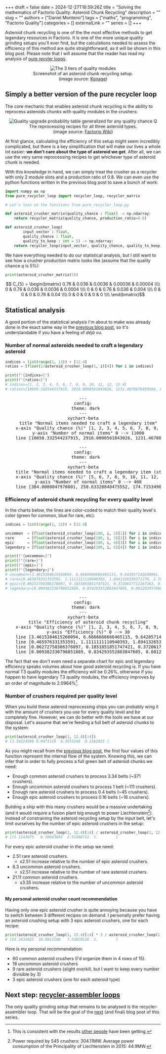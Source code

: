 +++ 
draft = false
date = 2024-12-27T16:59:26Z
title = "Solving the mathematics of Factorio Quality: Asteroid Chunk Recycling"
description = ""
slug = ""
authors = ["Daniel Monteiro"]
tags = ["maths", "programming", "Factorio Quality"]
categories = []
externalLink = ""
series = []
+++

<script type="module">
    import mermaid from 'https://cdn.jsdelivr.net/npm/mermaid@11/dist/mermaid.esm.min.mjs';
    mermaid.initialize({ startOnLoad: true });
</script>

Asteroid chunk recycling is one of the the most effective methods to get legendary resources in Factorio. It is one of the more unique quality grinding setups you'll ever find, but the calculations needed to assess the efficiency of this method are quite straightforward, as it will be shown in this blog post. Please note that I will assume that the reader has read my analysis of [pure recyler loops](/posts/factorio-pure-recycler-loop/).

<div style="text-align:center">
    <img src="/images/quality-recycling-screenshot.jpg" alt="The 3 tiers of quality modules"/>
    <figcaption>Screenshot of an asteroid chunk recycling setup.<br>(image source: <a href="https://youtu.be/gZCFnG8HDCA?si=gj-YBPIGAiUe_OTY&t=2297">Konage</a>)</figcaption>
</div>

## Simply a better version of the pure recycler loop

The core mechanic that enables asteroid chunk recycling is the ability to reprocess asteroids chunks with quality modules in the crushers:

<div style="text-align:center">
    <img src="/images/asteroid-reprocessing-recipes.png" alt="Quality upgrade probability table generalized for any quality chance Q"/>
    <figcaption> The reprocessing recipes for all three asteroid types. <br>(image source: <a href="https://wiki.factorio.com/Crusher">Factorio Wiki</a>)</figcaption>
</div>

At first glance, calculating the efficiency of this setup might seem incredibly complicated, but there is a key simplification that will make our lives a whole lot easier: **we don't care about the type of asteroid we get**. After all, we can use the very same reprocessing recipes to get whichever type of asteroid chunk is needed.

With this knowledge in hand, we can simply treat the crusher as a recycler with only 2 module slots and a production ratio of 0.8. We can even use the python functions written in the previous blog post to save a bunch of work:

```python
import numpy as np
from pure_recycler_loop import recycler_loop, recycler_matrix

# Let's lean on the functions from pure_recycler_loop.py

def asteroid_crusher_matrix(quality_chance : float) -> np.ndarray:
    return recycler_matrix(quality_chance, production_ratio=0.8)

def asteroid_crusher_loop(
        input_vector : float,
        quality_chance : float,
        quality_to_keep : int = 5) -> np.ndarray:
    return recycler_loop(input_vector, quality_chance, quality_to_keep, production_ratio=0.8)
```

We have everything needed to do our statistical analysis, but I still want to see how a crusher production matrix looks like (assume that the quality chance $q$ is 5%):

```python
print(asteroid_crusher_matrix(5))
```

$$ C_{5} = \begin{bmatrix}
  0.76 & 0.036 & 0.0036 & 0.00036 & 0.00004 \\\\
  0    & 0.76  & 0.036  & 0.0036  & 0.0004 \\\\
  0    & 0     & 0.76   & 0.036   & 0.004 \\\\
  0    & 0     & 0      & 0.76    & 0.04 \\\\
  0    & 0     & 0      & 0       & 0 \\\\
\end{bmatrix}$$

## Statistical analysis

A good portion of the statistical analysis I'm about to make was already done in the exact same way in the [previous blog post](/posts/factorio-pure-recycler-loop/), so it's understandable if you have a feeling of _déjà vu_.

### Number of normal asteroids needed to craft a legendary asteroid

```python
indices = list(range(1, 13)) + [12.4]
ratios = [float(1/asteroid_crusher_loop(1, i)[4]) for i in indices]

print(f"{indices=}")
print(f"{ratios=}")
# indices=[1, 2, 3, 4, 5, 6, 7, 8, 9, 10, 11, 12, 12.4]
# ratios=[10658.332544237915, 2916.0000561843026, 1231.4670876459584, 643.8607287181613, 384.0000047970801, 250.63328840475552, 174.71534904370753, 128.05539424941833, 97.6291795243653, 76.83200027295233, 62.06060624879639, 51.22968018283643, 47.698631555272826]
```

<pre style="text-align:center" class="mermaid">
---
config:
  theme: dark
---
xychart-beta
    title "Normal items needed to craft a legendary item"
    x-axis "Quality chance (%)" [1, 2, 3, 4, 5, 6, 7, 8, 9, 10, 11, 12, 12.4]
    y-axis "Number of normal items" 0 --> 11000
    line [10658.332544237915, 2916.0000561843026, 1231.4670876459584, 643.8607287181613, 384.0000047970801, 250.63328840475552, 174.71534904370753, 128.05539424941833, 97.6291795243653, 76.83200027295233, 62.06060624879639, 51.22968018283643, 47.698631555272826]
</pre>

<pre style="text-align:center" class="mermaid">
---
config:
  theme: dark
---
xychart-beta
    title "Normal items needed to craft a legendary item (starting from 5%)"
    x-axis "Quality chance (%)" [5, 6, 7, 8, 9, 10, 11, 12, 12.4]
    y-axis "Number of normal items" 0 --> 400
    line [384.0000047970801, 250.63328840475552, 174.71534904370753, 128.05539424941833, 97.6291795243653, 76.83200027295233, 62.06060624879639, 51.22968018283643, 47.698631555272826]
</pre>

### Efficiency of asteroid chunk recycling for every quality level

In the charts below, the lines are color-coded to match their quality level's color (green for common, blue for rare, etc).

```python
indices = list(range(1, 13)) + [12.4]

uncommon  = [float(asteroid_crusher_loop(100, i, 2)[1]) for i in indices]
rare      = [float(asteroid_crusher_loop(100, i, 3)[2]) for i in indices]
epic      = [float(asteroid_crusher_loop(100, i, 4)[3]) for i in indices]
legendary = [float(asteroid_crusher_loop(100, i, 5)[4]) for i in indices]

print(f"{uncommon=}")
print(f"{rare=}")
print(f"{epic=}")
print(f"{legendary=}")
# uncommon=[3.4615384615260094, 6.6666666666465115, 9.642857142830861, 12.413793103415511, 14.999999999958789, 17.41935483866937, 19.687499999959517, 21.818181818139728, 23.82352941171918, 25.714285714234272, 27.49999999995658, 29.189189189135714, 29.83957219245846]
# rare=[0.465976331353591, 1.1111111110940393, 1.8941326530371276, 2.782401902468548, 3.749999999959269, 4.7762747137958605, 5.844726562452839, 6.942148760279247, 8.057958477466594, 9.18367346933998, 10.312499999943766, 11.439006574092652, 11.887957905523466]
# epic=[0.06272758306376097, 0.1851851851747421, 0.3720617711167263, 0.623641805702194, 0.9374999999701643, 1.3096237118236027, 1.7351531982007549, 2.2088655146028944, 2.7254859555867896, 3.2798833818761275, 3.8671874999424296, 4.48285392765304, 4.736111571954229]
# legendary=[0.009382330798851889, 0.034293552803847605, 0.08120395796876448, 0.15531309335629098, 0.26041666663694074, 0.3989893028560425, 0.572359561880939, 0.7809120505857308, 1.0242839375283508, 1.3015410245193235, 1.6113281249513514, 1.9519934519426527, 2.096496209768022]
```

<pre style="text-align:center" class="mermaid" id="asteroid-chunk-recycling-loop-efficiency-chart">
---
config:
  theme: dark
---
xychart-beta
    title "Efficiency of asteroid chunk recycling"
    x-axis "Quality chance (%)" [1, 2, 3, 4, 5, 6, 7, 8, 9, 10, 11, 12, 12.4]
    y-axis "Efficiency (%)" 0 --> 30
    line [3.4615384615260094, 6.6666666666465115, 9.642857142830861, 12.413793103415511, 14.999999999958789, 17.41935483866937, 19.687499999959517, 21.818181818139728, 23.82352941171918, 25.714285714234272, 27.49999999995658, 29.189189189135714, 29.83957219245846]
    line [0.465976331353591, 1.1111111110940393, 1.8941326530371276, 2.782401902468548, 3.749999999959269, 4.7762747137958605, 5.844726562452839, 6.942148760279247, 8.057958477466594, 9.18367346933998, 10.312499999943766, 11.439006574092652, 11.887957905523466]
    line [0.06272758306376097, 0.1851851851747421, 0.3720617711167263, 0.623641805702194, 0.9374999999701643, 1.3096237118236027, 1.7351531982007549, 2.2088655146028944, 2.7254859555867896, 3.2798833818761275, 3.8671874999424296, 4.48285392765304, 4.736111571954229]
    line [0.009382330798851889, 0.034293552803847605, 0.08120395796876448, 0.15531309335629098, 0.26041666663694074, 0.3989893028560425, 0.572359561880939, 0.7809120505857308, 1.0242839375283508, 1.3015410245193235, 1.6113281249513514, 1.9519934519426527, 2.096496209768022]
</pre>

<style>
#asteroid-chunk-recycling-loop-efficiency-chart svg[aria-roledescription="xychart"] g.line-plot-0 path {stroke: #3eec57 !important;}
#asteroid-chunk-recycling-loop-efficiency-chart svg[aria-roledescription="xychart"] g.line-plot-1 path {stroke: #2495ff !important;}
#asteroid-chunk-recycling-loop-efficiency-chart svg[aria-roledescription="xychart"] g.line-plot-2 path {stroke: #c400ff !important;}
#asteroid-chunk-recycling-loop-efficiency-chart svg[aria-roledescription="xychart"] g.line-plot-3 path {stroke: #ff9500 !important;}
</style>

The fact that we don't even need a separate chart for epic and legendary efficiency speaks volumes about how good asteroid recycling is. If you have normal T3 quality modules the efficiency will be 0.26%, otherwise if you happen to have legendary T3 quality modules, the efficiency improves by an order of magnitude to 2.0964%[^1].

[^1]: This is consistent with the results [other people](https://youtu.be/gZCFnG8HDCA?si=2veyz-4isrfpC62v&t=2383) have been getting.

### Number of crushers required per quality level

When you build these asteroid reprocessing ships you can probably wing it with the amount of crushers you use for every quality level and be completely fine. However, we can do better with the tools we have at our disposal.
Let's assume that we're feeding a full belt of asteroid chunks to the system:

```python
print(asteroid_crusher_loop(1, 12.4)[:4])
# [3.34224599 0.9973119  0.3973248  0.1582925 ]
```

As you might recall from the [previous blog post](/posts/factorio-pure-recycler-loop/#basic-analysis-of-the-function-recycler_loops-output), the first four values of this function represent the internal flow of the system. Knowing this, we can infer that in order to fully process a full green belt of asteroid chunks we need:

- Enough common asteroid crushers to process 3.34 belts (~371 crushers).
- Enough uncommon asteroid crushers to process 1 belt (~111 crushers).
- Enough rare asteroid crushers to process 0.4 belts (~45 crushers).
- Enough epic asteroid crushers to process 0.16 belts (~18 crushers).

Building a ship with this many crushers would be a massive undertaking (and it would require a fusion plant big enough to power Liechtenstein[^2]). Instead of constraining the asteroid recycling setup by the input belt, let's limit ourselves by the number of epic asteroid crushers in the setup:

```python
print(asteroid_crusher_loop(1, 12.4)[:4] / asteroid_crusher_loop(1, 12.4)[3])
# [21.1143675   6.30043693  2.51006712  1.        ]
```

For every epic asteroid crusher in the setup we need:

- 2.51 rare asteroid crushers.
    - x2.51 increase relative to the number of epic asteroid crushers.
- 6.3 uncommon asteroid crushers.
    - x2.51 increase relative to the number of rare asteroid crushers.
- 21.11 common asteroid crushers.
    - x3.35 increase relative to the number of uncommon asteroid crushers.

[^2]: Power required by 545 crushers: 304.11MW. Average power consumption of the Principality of Liechtenstein in 2015: 44.9MW.

#### My personal asteroid crusher count recommendation

Having only one epic asteroid crusher is quite annoying because you have to switch between 3 different recipes on demand. I personally prefer having an asteroid crushing setup with 3 epic asteroid crushers, one for each recipe:

```python
print(asteroid_crusher_loop(1, 12.4)[:4] * 3 / asteroid_crusher_loop(1, 12.4)[3])
# [63.3431025  18.9013108   7.53020136  3.        ]
```

Here is my personal recommendation:

- 60 common asteroid crushers (I'd organize them in 4 rows of 15).
- 18 uncommon asteroid crushers
- 9 rare asteroid crushers (slight overkill, but I want to keep every number divisible by 3)
- 3 epic asteroid crushers (one for each asteroid type)

## Next step: [**recycler-assembler loops**](/posts/factorio-recycler-assembler-loop/)

The only quality grinding setup that remains to be analysed is the recycler-assembler loop. That will be the goal of the [next](/posts/factorio-recycler-assembler-loop/) (and final) blog post of this series.
